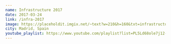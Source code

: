 ```yaml
---
name: Infrastructure 2017
date: 2017-03-24
link: /infra-2017
image: https://placeholdit.imgix.net/~text?w=210&h=160&txt=infrastructure
city: Madrid, Spain
youtube_playlist: https://www.youtube.com/playlist?list=PL5Ld68ole7j12-F7PF73sT6LD7_auKjST
---
```

